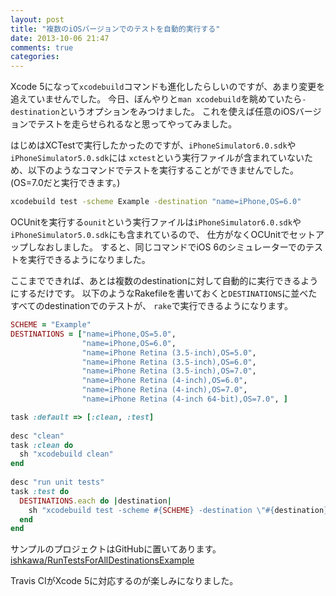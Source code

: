 ```yaml
---
layout: post
title: "複数のiOSバージョンでのテストを自動的実行する"
date: 2013-10-06 21:47
comments: true
categories: 
---
```


Xcode 5になって`xcodebuild`コマンドも進化したらしいのですが、あまり変更を追えていませんでした。
今日、ぼんやりと`man xcodebuild`を眺めていたら`-destination`というオプションをみつけました。
これを使えば任意のiOSバージョンでテストを走らせられるなと思ってやってみました。

はじめはXCTestで実行したかったのですが、`iPhoneSimulator6.0.sdk`や`iPhoneSimulator5.0.sdk`には
`xctest`という実行ファイルが含まれていないため、以下のようなコマンドでテストを実行することができませんでした。
(OS=7.0だと実行できます。)

```sh
xcodebuild test -scheme Example -destination "name=iPhone,OS=6.0"
```

OCUnitを実行する`ounit`という実行ファイルは`iPhoneSimulator6.0.sdk`や`iPhoneSimulator5.0.sdk`にも含まれているので、
仕方がなくOCUnitでセットアップしなおしました。
すると、同じコマンドでiOS 6のシミュレーターでのテストを実行できるようになりました。

ここまでできれば、あとは複数のdestinationに対して自動的に実行できるようにするだけです。
以下のようなRakefileを書いておくと`DESTINATIONS`に並べたすべてのdestinationでのテストが、
`rake`で実行できるようになります。

```ruby
SCHEME = "Example"
DESTINATIONS = ["name=iPhone,OS=5.0",
                "name=iPhone,OS=6.0",
                "name=iPhone Retina (3.5-inch),OS=5.0",
                "name=iPhone Retina (3.5-inch),OS=6.0",
                "name=iPhone Retina (3.5-inch),OS=7.0",
                "name=iPhone Retina (4-inch),OS=6.0",
                "name=iPhone Retina (4-inch),OS=7.0",
                "name=iPhone Retina (4-inch 64-bit),OS=7.0", ]

task :default => [:clean, :test]
 
desc "clean"
task :clean do
  sh "xcodebuild clean"
end
 
desc "run unit tests"
task :test do
  DESTINATIONS.each do |destination|
    sh "xcodebuild test -scheme #{SCHEME} -destination \"#{destination}\""
  end
end
```

サンプルのプロジェクトはGitHubに置いてあります。  
[ishkawa/RunTestsForAllDestinationsExample](https://github.com/ishkawa/RunTestsForAllDestinationsExample)

Travis CIがXcode 5に対応するのが楽しみになりました。

